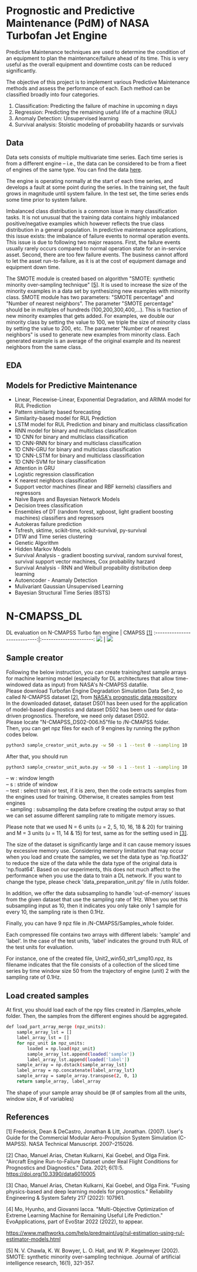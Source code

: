 # Prognostic and Predictive Maintenance (PdM) of NASA Turbofan Jet Engine

Predictive Maintenance techniques are used to determine the condition of an equipment to plan the maintenance/failure ahead of its time. This is very useful as the overall equipment and downtime costs can be reduced significantly.

The objective of this project is to implement various Predictive Maintenance methods and assess the performance of each. Each method can be classified broadly into four categories.

1. Classification: Predicting the failure of machine in upcoming n days
2. Regression: Predicting the remaining useful life of a machine (RUL)
3. Anomaly Detection: Unsupervised learning
4. Survival analysis: Stoistic modeling of probability hazards or survivals

## Data
Data sets consists of multiple multivariate time series. Each time series is from a different engine – i.e., the data can be considered to be from a fleet of engines of the same type. You can find the data [here](https://www.kaggle.com/datasets/behrad3d/nasa-cmaps).

The engine is operating normally at the start of each time series, and develops a fault at some point during the series. In the training set, the fault grows in magnitude until system failure. In the test set, the time series ends some time prior to system failure.

Imbalanced class distribution is a common issue in many classification tasks. It is not unusual that the training data contains highly imbalanced positive/negative examples which however reflects the true class distribution in a general population. In predictive maintenance applications, this issue exists: the imbalance of failure events to normal operation events. This issue is due to following two major reasons. First, the failure events usually rarely occurs compared to normal operation state for an in-service asset. Second, there are too few failure events. The business cannot afford to let the asset run-to-failure, as it is at the cost of equipment damage and equipment down time.

The SMOTE module is created based on algorithm "SMOTE: synthetic minority over-sampling technique" [[5]](#5). It is used to increase the size of the minority examples in a data set by synthesizing new examples with minority class. SMOTE module has two parameters: "SMOTE percentage" and "Number of nearest neighbors". The parameter "SMOTE percentage" should be in multiples of hundreds (100,200,300,400,…). This is fraction of new minority examples that gets added. For examples, we double our minority class by setting the value to 100, we triple the size of minority class by setting the value to 200, etc. The parameter "Number of nearest neighbors" is used to generate new examples from minority class. Each generated example is an average of the original example and its nearest neighbors from the same class.

## EDA

## Models for Predictive Maintenance

- Linear, Piecewise-Linear, Exponential Degradation, and ARIMA model for RUL Prediction
- Pattern similarity based forecasting
- Similarity-based model for RUL Prediction
- LSTM model for RUL Prediction and binary and multiclass classification
- RNN model for binary and multiclass classification
- 1D CNN for binary and multiclass classification
- 1D CNN-RNN for binary and multiclass classification
- 1D CNN-GRU for binary and multiclass classification
- 1D CNN-LSTM for binary and multiclass classification
- 1D CNN-SVM for binary classification
- Attention in GRU
- Logistic regression classification
- K nearest neighbors classification
- Support vector machines (linear and RBF kernels) classifiers and regressors
- Naive Bayes and Bayesian Network Models
- Decision trees classification
- Ensembles of DT (random forest, xgboost, light gradient boosting machines) classifiers and regressors
- Autokeras failure prediction
- Tsfresh, sktime, scikit-time, scikit-survival, py-survival
- DTW and Time series clustering
- Genetic Algorithm
- Hidden Markov Models
- Survival Analysis - gradient boosting survival, random survival forest, survival support vector machines, Cox probability harzard
- Survival Analysis - RNN and Weibull propability distribution deep learning
- Autoencoder - Anamaly Detection
- Mulivariant Gaussian Unsupervised Learning
- Bayesian Structural Time Series (BSTS)

# N-CMAPSS_DL
DL evaluation on N-CMAPSS
Turbo fan engine           |  CMAPSS [[1]](#1)
:----------------------------:|:----------------------:
![](turbo_engine.jpg)  |  ![](cmapss.png)

## Sample creator
Following the below instruction, you can create training/test sample arrays for machine learning model (especially for DL architectures that allow time-windowed data as input) from NASA's N-CMAPSS datafile. <br/>
Please download Turbofan Engine Degradation Simulation Data Set-2, so called N-CMAPSS dataset [[2]](#2), from [NASA's prognostic data repository](https://ti.arc.nasa.gov/tech/dash/groups/pcoe/prognostic-data-repository/) <br/>
In the downloaded dataset, dataset DS01 has been used for the application of model-based diagnostics and dataset DS02 has been used for data-driven prognostics.   Therefore, we need only dataset DS02. <br/>
Please locate "N-CMAPSS_DS02-006.h5"file to /N-CMAPSS folder. <br/>
Then, you can get npz files for each of 9 engines by running the python codes below.
```bash
python3 sample_creator_unit_auto.py -w 50 -s 1 --test 0 --sampling 10
```
After that, you should run
```bash
python3 sample_creator_unit_auto.py -w 50 -s 1 --test 1 --sampling 10
```
&ndash;  w : window length <br/>
&ndash;  s : stride of window <br/>
&ndash;  test : select train or test, if it is zero, then the code extracts samples from the engines used for training. Otherwise, it creates samples from test engines<br/>
&ndash;  sampling : subsampling the data before creating the output array so that we can set assume different sampling rate to mitigate memory issues.


Please note that we used N = 6 units (u = 2, 5, 10, 16, 18 & 20) for training and M = 3  units (u = 11, 14 & 15) for test, same as for the setting used in [[3]](#3). <br/>

The size of the dataset is significantly large and it can cause memory issues by excessive memory use. Considering memory limitation that may occur when you load and create the samples, we set the data type as 'np.float32' to reduce the size of the data while the data type of the original data is 'np.float64'. Based on our experiments, this does not much affect to the performance when you use the data to train a DL network. If you want to change the type, please check 'data_preparation_unit.py' file in /utils folder.  <br/>

In addition, we offer the data subsampling to handle 'out-of-memory' issues from the given dataset that use the sampling rate of 1Hz. When you set this subsampling input as 10, then it indicates you only take only 1 sample for every 10, the sampling rate is then 0.1Hz.

Finally, you can have 9 npz file in /N-CMAPSS/Samples_whole folder. <br/>

Each compressed file contains two arrays with different labels: 'sample' and 'label'. In the case of the test units, 'label' indicates the ground truth RUL of the test units for evaluation.

For instance, one of the created file, Unit2_win50_str1_smp10.npz, its filename indicates that the file consists of a collection of the sliced time series by time window size 50 from the trajectory of engine (unit) 2 with the sampling rate of 0.1Hz. <br/>

## Load created samples
At first, you should load each of the npy files created in /Samples_whole folder. Then, the samples from the different engines should be aggregated.
```bash
def load_part_array_merge (npz_units):
    sample_array_lst = []
    label_array_lst = []
    for npz_unit in npz_units:
        loaded = np.load(npz_unit)
        sample_array_lst.append(loaded['sample'])
        label_array_lst.append(loaded['label'])
    sample_array = np.dstack(sample_array_lst)
    label_array = np.concatenate(label_array_lst)
    sample_array = sample_array.transpose(2, 0, 1)
    return sample_array, label_array
```
The shape of your sample array should be (# of samples from all the units, window size, # of variables)


## References
<a id="1">[1]</a>
Frederick, Dean & DeCastro, Jonathan & Litt, Jonathan. (2007). User's Guide for the Commercial Modular Aero-Propulsion System Simulation (C-MAPSS). NASA Technical Manuscript. 2007–215026.

<a id="2">[2]</a>
Chao, Manuel Arias, Chetan Kulkarni, Kai Goebel, and Olga Fink. "Aircraft Engine Run-to-Failure Dataset under Real Flight Conditions for Prognostics and Diagnostics." Data. 2021; 6(1):5. https://doi.org/10.3390/data6010005

<a id="3">[3]</a>
Chao, Manuel Arias, Chetan Kulkarni, Kai Goebel, and Olga Fink. "Fusing physics-based and deep learning models for prognostics." Reliability Engineering & System Safety 217 (2022): 107961.

<a id="3">[4]</a>
Mo, Hyunho, and Giovanni Iacca. "Multi-Objective Optimization of Extreme Learning Machine for Remaining Useful Life Prediction." EvoApplications, part of EvoStar 2022 (2022), to appear.

https://www.mathworks.com/help/predmaint/ug/rul-estimation-using-rul-estimator-models.html

<a id="5">[5]</a>
N. V. Chawla, K. W. Bowyer, L. O. Hall, and W. P. Kegelmeyer (2002). SMOTE: synthetic minority over-sampling technique. Journal of artificial intelligence research, 16(1), 321-357.

